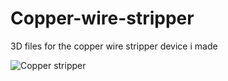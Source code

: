 # Copper-wire-stripper
3D files for the copper wire stripper device i made

![Copper stripper](https://github.com/user-attachments/assets/2e3a40e8-9913-46b8-bdbb-6d59311cbe38)
